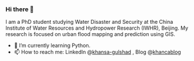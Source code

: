 ### Hi there 👋
I am a PhD student studying Water Disaster and Security at the China Institute of Water Resources and Hydropower Research (IWHR), Beijing. My research is focused on urban flood mapping and prediction using GIS.
- 🌱 I’m currently learning Python. 
- 📫 How to reach me: LinkedIn @[khansa-gulshad](https://www.linkedin.com/in/khansa-gulshad/) ,
                       Blog @[khancablog](https://khancablog.wordpress.com)


